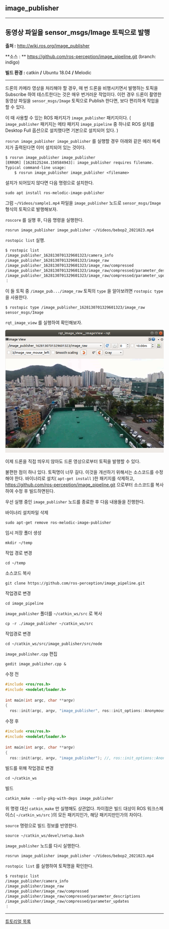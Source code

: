 ## image_publisher



---

## 동영상 파일을 sensor_msgs/Image 토픽으로 발행  

**출처 :**  <http://wiki.ros.org/image_publisher>

**소스 : ** https://github.com/ros-perception/image_pipeline.git (branch: indigo)

**빌드 환경 :**  catkin **/** Ubuntu 18.04 **/** Melodic

---

드론의 카메라 영상을 처리해야 할 경우, 매 번 드론을 비행시키면서 발행하는 토픽을 Subscribe 하여 테스트한다는 것은 매우 번거러운 작업이다. 이런 경우 드론이 촬영한 동영상 파일을 `sensor_msgs/Image` 토픽으로 Publish 한다면, 보다 편리하게 작업을 할 수 있다. 

이 때 사용할 수 있는 ROS 패키지가 `image_publisher` 패키지이다. ( `image_publisher` 패키지는 메타 패키지 `image_pipeline` 중 하나로 ROS 설치를 Desktop Full 옵션으로 설치했다면 기본으로 설치되어 있다. )

`rosrun image_publisher image_publisher` 를 실행할 경우 아래와 같은 에러 메세지가 출력된다면 이미 설치되어 있는 것이다. 

```
$ rosrun image_publisher image_publisher 
[ERROR] [1628125244.150584943]: image_publisher requires filename. Typical command-line usage:
	$ rosrun image_publisher image_publisher <filename>
```

설치가 되어있지 않다면 다음 명령으로 설치한다. 

```
sudo apt install ros-melodic-image-publisher
```

그럼 `~/Videos/sample1.mp4` 파일을 `image_publisher` 노드로 `sensor_msgs/Image` 형식의 토픽으로 발행해보자. 

`roscore` 를 실행 후, 다음 명령을 실행한다. 

```
rosrun image_publisher image_publisher ~/Videos/bebop2_2021023.mp4
```

`rostopic list` 실행.

```
$ rostopic list
/image_publisher_1628130701329601323/camera_info
/image_publisher_1628130701329601323/image_raw
/image_publisher_1628130701329601323/image_raw/compressed
/image_publisher_1628130701329601323/image_raw/compressed/parameter_descriptions
/image_publisher_1628130701329601323/image_raw/compressed/parameter_updates
︙
```

이 들 토픽 중 `/image_pub.../image_raw` 토픽의 `type` 을 알아보려면 `rostopic type` 을 사용한다. 

```
$ rostopic type /image_publisher_1628130701329601323/image_raw
sensor_msgs/Image
```

`rqt_image_view` 를 실행하여 확인해보자. 

![](../../img/image_publisher.png)

이제 드론을 직접 띄우지 않아도 드론 영상으로부터 토픽을 발행할 수 있다. 

불편한 점이 하나 있다. 토픽명이 너무 길다. 이것을 개선하기 위해서는 소스코드를 수정해야 한다. 바이너리로 설치( `apt-get install` )한 패키지를 삭제하고, https://github.com/ros-perception/image_pipeline.git 으로부터 소스코드를 복사하여 수정 후 빌드하면된다. 

우선 실행 중인 `image_publisher` 노드를 종료한 후 다음 내용들을 진행한다. 

바이너리 설치파일 삭제

```
sudo apt-get remove ros-melodic-image-publisher
```

임시 저장 폴더 생성

```
mkdir ~/temp
```

작업 경로 변경

```
cd ~/temp
```

소스코드 복사

```
git clone https://github.com/ros-perception/image_pipeline.git
```

작업경로 변경

```
cd image_pipeline
```

`image_publisher` 폴더를 `~/catkin_ws/src` 로 복사

```
cp -r ./image_publisher ~/catkin_ws/src
```

작업경로 변경

```
cd ~/catkin_ws/src/image_publisher/src/node
```

`image_publisher.cpp` 편집

```
gedit image_publisher.cpp &
```

수정 전

```c
#include <ros/ros.h>
#include <nodelet/loader.h>

int main(int argc, char **argv)
{
  ros::init(argc, argv, "image_publisher", ros::init_options::AnonymousName);
```

수정 후

```c
#include <ros/ros.h>
#include <nodelet/loader.h>

int main(int argc, char **argv)
{
  ros::init(argc, argv, "image_publisher");	//, ros::init_options::AnonymousName);
```

빌드를 위해 작업경로 변경

```
cd ~/catkin_ws
```

빌드

```
catkin_make --only-pkg-with-deps image_publisher
```

위 명령 대신 `catkin_make` 만 실행해도 상관없다. 차이점은 빌드 대상이 ROS 워크스페이스( `~/catkin_ws/src` )의 모든 패키지인가, 해당 패키지만인가의 차이다. 

`source` 명령으로 빌드 정보를 반영한다. 

```
source ~/catkin_ws/devel/setup.bash
```

`image_publisher` 노드를 다시 실행한다. 

```
rosrun image_publisher image_publisher ~/Videos/bebop2_2021023.mp4
```

`rostopic list` 를 실행하여 토픽명을 확인한다. 

```
$ rostopic list
/image_publisher/camera_info
/image_publisher/image_raw
/image_publisher/image_raw/compressed
/image_publisher/image_raw/compressed/parameter_descriptions
/image_publisher/image_raw/compressed/parameter_updates
︙
```









---



[튜토리얼 목록](../README.md) 







